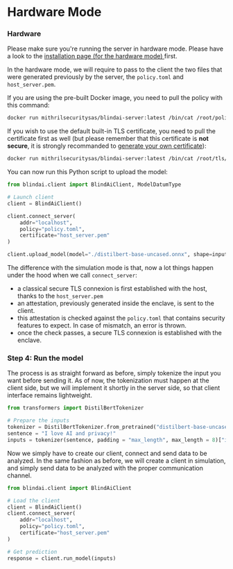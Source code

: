 # Hardware Mode

### Hardware

Please make sure you're running the server in hardware mode. Please have a look to the [installation page (for the hardware mode) ](../../hardware\_server.md)first.

In the hardware mode, we will require to pass to the client the two files that were generated previously by the server, the `policy.toml` and `host_server.pem`.

If you are using the pre-built Docker image, you need to pull the policy with this command:&#x20;

```bash
docker run mithrilsecuritysas/blindai-server:latest /bin/cat /root/policy.toml > policy.toml
```

If you wish to use the default built-in TLS certificate, you need to pull the certificate first as well (but please remember that this certificate is **not secure**, it is strongly recommanded to [generate your own certificate](../../hardware\_server.md#2.-prepare-your-tls-certificates)):

```bash
docker run mithrilsecuritysas/blindai-server:latest /bin/cat /root/tls/host_server.pem > host_server.pem
```

You can now run this Python script to upload the model:

```python
from blindai.client import BlindAiClient, ModelDatumType

# Launch client
client = BlindAiClient()

client.connect_server(
    addr="localhost",
    policy="policy.toml",
    certificate="host_server.pem"
)

client.upload_model(model="./distilbert-base-uncased.onnx", shape=inputs.shape, dtype=ModelDatumType.I64)
```

The difference with the simulation mode is that, now a lot things happen under the hood when we call `connect_server`:

* a classical secure TLS connexion is first established with the host, thanks to the `host_server.pem`
* an attestation, previously generated inside the enclave, is sent to the client.
* this attestation is checked against the `policy.toml` that contains security features to expect. In case of mismatch, an error is thrown.
* once the check passes, a secure TLS connexion is established with the enclave.

### Step 4: Run the model

The process is as straight forward as before, simply tokenize the input you want before sending it. As of now, the tokenization must happen at the client side, but we will implement it shortly in the server side, so that client interface remains lightweight.

```python
from transformers import DistilBertTokenizer

# Prepare the inputs
tokenizer = DistilBertTokenizer.from_pretrained("distilbert-base-uncased")
sentence = "I love AI and privacy!"
inputs = tokenizer(sentence, padding = "max_length", max_length = 8)["input_ids"]
```

Now we simply have to create our client, connect and send data to be analyzed. In the same fashion as before, we will create a client in simulation, and simply send data to be analyzed with the proper communication channel.

```python
from blindai.client import BlindAiClient

# Load the client
client = BlindAiClient()
client.connect_server(
    addr="localhost",
    policy="policy.toml",
    certificate="host_server.pem"
)

# Get prediction
response = client.run_model(inputs)
```
